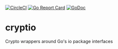 [![CircleCI](https://circleci.com/gh/eliothedeman/cryptio.svg?style=svg)](https://circleci.com/gh/eliothedeman/cryptio)
[![Go Report Card](https://goreportcard.com/badge/github.com/eliothedeman/cryptio)](https://goreportcard.com/report/github.com/eliothedeman/cryptio)
[![GoDoc](https://godoc.org/github.com/eliothedeman/cryptio?status.svg)](https://godoc.org/github.com/eliothedeman/cryptio)
# cryptio
Crypto wrappers around Go's io package interfaces
